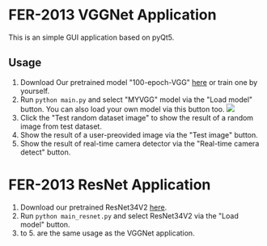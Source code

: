 # FER-2013 VGGNet Application

This is an simple GUI application based on pyQt5.

## Usage

1. Download Our pretrained model "100-epoch-VGG" [here](https://github.com/blueskyson/fer/releases/tag/100-epoch-checkpoint) or train one by yourself.
2. Run `python main.py` and select "MYVGG" model via the "Load model" button. You can also load your own model via this button too.
    ![](../images/app3.png)
3. Click the "Test random dataset image" to show the result of a random image from test dataset.
4. Show the result of a user-preovided image via the "Test image" button.
5. Show the result of real-time camera detector via the "Real-time camera detect" button.

# FER-2013 ResNet Application

1. Download our pretrained ResNet34V2 [here](https://github.com/arthurchang09/fer/releases/tag/ResNet34v2).
2. Run `python main_resnet.py` and select ResNet34V2 via the "Load model" button.  
3. to 5. are the same usage as the VGGNet application.
